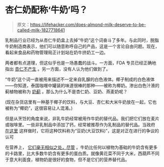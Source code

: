 # 杏仁奶配称‘牛奶’吗？

> 原文：<https://lifehacker.com/does-almond-milk-deserve-to-be-called-milk-1827718641>

乳制品行业已经为从杏仁牛奶盒上去掉“牛奶”这个词奋斗了多年。与此同时，脱脂牛奶制造商表示，他们可以随意称呼自己的产品，这是一个言论自由问题。现在，看起来食品和药物管理局正计划站在奶牛挤奶工一边。



两者都有点道理，但这似乎也是一场愚蠢的战斗。一方面，FDA 专员已经正确地指出 [杏仁不产生](https://arstechnica.com/tech-policy/2018/07/an-almond-doesnt-lactate-fda-to-crack-down-on-use-of-the-word-milk/) 。另一方面，没有人认为他们做到了。

“牛奶”这个词一直被用来描述不一定来自乳腺的白色液体。椰子制成的白色液体——你知道，泰国咖喱中罐装的味道很棒的那种——被称为椰奶。渗出白色汁液的蓟植物被称为 [奶蓟](https://en.wikipedia.org/wiki/Silybum_marianum) 。那么为什么不是杏仁奶、豆奶、燕麦奶呢？

(现在杂货店里有一种基于椰子的饮料，与大豆、杏仁和大米牛奶放在一起，它也被称为“椰奶”，这很容易让人混淆。)

但是从烹饪的角度来说，非乳牛奶经常被用作牛奶的替代品。我们把它们放在麦片或咖啡里。一些非乳制品中添加了钙，经常被推荐作为乳制品的替代品。当政府 [在这里](https://www.choosemyplate.gov/ten-tips-healthy-eating-for-vegetarians) 这样做时，它将这种饮料称为“豆奶(大豆饮料)”，这是对正在进行的争议的认可

在营养上， [它们毫无相似之处，尽管](https://vitals.lifehacker.com/here-s-how-soy-milk-stacks-up-against-other-plant-based-1822584428) 。牛奶比任何以植物为基础的牛奶含有更多的卡路里，比大多数牛奶含有更多的蛋白质。就像黄花菜不同于大米，西葫芦不同于意大利面食，植物奶是很好的食物，但不是它们的营养替代品。